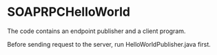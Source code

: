 # SOAPRPCHelloWorld
The code contains an endpoint publisher and a client program.

Before sending request to the server, run HelloWorldPublisher.java first.

